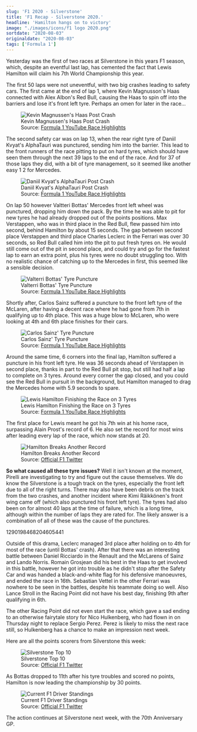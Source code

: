 ```yaml
---
slug: 'F1 2020 - Silverstone'
title: 'F1 Recap - Silverstone 2020.'
headline: 'Hamilton hangs on to victory'
image: "./images/icons/f1 logo 2020.png"
sortdate: "2020-08-03"
originaldate: "2020-08-03"
tags: ['Formula 1']
---
```


Yesterday was the first of two races at Silverstone in this years F1 season, which, despite an eventful last lap, has cemented the fact that Lewis Hamilton will claim his 7th World Championship this year.

The first 50 laps were not uneventful, with two big crashes leading to safety cars. The first came at the end of lap 1, where Kevin Magnusson's Haas connected with Alex Albon's Red Bull, causing the Haas to spin off into the barriers and lose it's front left tyre. Perhaps an omen for later in the race... 

<div id="imageDiv">
    <figure>
        <img src="https://joshlearningtocode.files.wordpress.com/2020/08/magnussen-crash.png" alt="Kevin Magnussen's Haas Post Crash">
        <figcaption>Kevin Magnussen's Haas Post Crash</figcaption>
        <figcaption>Source: <a href="https://www.youtube.com/watch?v=HmEsqWosuS8" target="_blank">Formula 1 YouTube Race Highlights</a></figcaption>
    </figure>
</div>


The second safety car was on lap 13, when the rear right tyre of Daniil Kvyat's AlphaTauri was punctured, sending him into the barrier. This lead to the front runners of the race pitting to put on hard tyres, which should have seen them through the next 39 laps to the end of the race. And for 37 of those laps they did, with a bit of tyre management, so it seemed like another easy 1 2 for Mercedes. 


<div id="imageDiv">
    <figure>
        <img src="https://joshlearningtocode.files.wordpress.com/2020/08/kvyat-crash.png" alt="Daniil Kvyat's AlphaTauri Post Crash">
        <figcaption>Daniil Kvyat's AlphaTauri Post Crash</figcaption>
        <figcaption>Source: <a href="https://www.youtube.com/watch?v=HmEsqWosuS8" target="_blank">Formula 1 YouTube Race Highlights</a></figcaption>
    </figure>
</div>

On lap 50 however Valtteri Bottas' Mercedes front left wheel was punctured, dropping him down the pack. By the time he was able to pit for new tyres he had already dropped out of the points positions. Max Verstappen, who was in third place in the Red Bull, flew passed him into second, behind Hamilton by about 15 seconds. The gap between second place Verstappen and third place Charles Leclerc in the Ferrari was over 30 seconds, so Red Bull called him into the pit to put fresh tyres on. He would still come out of the pit in second place, and could try and go for the fastest lap to earn an extra point, plus his tyres were no doubt struggling too. With no realistic chance of catching up to the Mercedes in first, this seemed like a sensible decision.

<div id="imageDiv">
    <figure>
        <img src="https://joshlearningtocode.files.wordpress.com/2020/08/bottas-tyre.png" alt="Valterri Bottas' Tyre Puncture">
        <figcaption>Valterri Bottas' Tyre Puncture</figcaption>
        <figcaption>Source: <a href="https://www.youtube.com/watch?v=HmEsqWosuS8" target="_blank">Formula 1 YouTube Race Highlights</a></figcaption>
    </figure>
</div>

Shortly after, Carlos Sainz suffered a puncture to the front left tyre of the McLaren, after having a decent race where he had gone from 7th in qualifying up to 4th place. This was a huge blow to McLaren, who were looking at 4th and 6th place finishes for their cars.

<div id="imageDiv">
    <figure>
        <img src="https://joshlearningtocode.files.wordpress.com/2020/08/sainz-tyre.png" alt="Carlos Sainz' Tyre Puncture">
        <figcaption>Carlos Sainz' Tyre Puncture</figcaption>
        <figcaption>Source: <a href="https://www.youtube.com/watch?v=HmEsqWosuS8" target="_blank">Formula 1 YouTube Race Highlights</a></figcaption>
    </figure>
</div>

Around the same time, 6 corners into the final lap, Hamilton suffered a puncture in his front left tyre. He was 36 seconds ahead of Verstappen in second place, thanks in part to the Red Bull pit stop, but still had half a lap to complete on 3 tyres. Around every corner the gap closed, and you could see the Red Bull in pursuit in the background, but Hamilton managed to drag the Mercedes home with 5.9 seconds to spare. 

<div id="imageDiv">
    <figure>
        <img src="https://joshlearningtocode.files.wordpress.com/2020/08/hamilton-finish.png" alt="Lewis Hamilton Finishing the Race on 3 Tyres">
        <figcaption>Lewis Hamilton Finishing the Race on 3 Tyres</figcaption>
        <figcaption>Source: <a href="https://www.youtube.com/watch?v=HmEsqWosuS8" target="_blank">Formula 1 YouTube Race Highlights</a></figcaption>
    </figure>
</div>

The first place for Lewis meant he got his 7th win at his home race, surpassing Alain Prost's record of 6. He also set the record for most wins after leading every lap of the race, which now stands at 20. 

<div id="imageDiv">
    <figure>
        <img src="https://joshlearningtocode.files.wordpress.com/2020/08/hamilton-record.png" alt="Hamilton Breaks Another Record">
        <figcaption>Hamilton Breaks Another Record</figcaption>
        <figcaption>Source: <a href="https://twitter.com/F1" target="_blank">Official F1 Twitter</a></figcaption>
    </figure>
</div>

**So what caused all these tyre issues?** Well it isn't known at the moment, Pirelli are investigating to try and figure out the cause themselves. We do know the Silverstone is a tough track on the tyres, especially the front left due to all of the right turns. There may also have been debris on the track from the two crashes, and another incident where Kimi Räikkönen's front wing came off (which also punctured his front left tyre). The tyres had also been on for almost 40 laps at the time of failure, which is a long time, although within the number of laps they are rated for. The likely answer is a combination of all of these was the cause of the punctures. 

<div id="imageDiv">
    <p class="tweetToEmbed">1290198468204605441</p>
</div>

Outside of this drama, Leclerc managed 3rd place after holding on to 4th for most of the race (until Bottas' crash). After that there was an interesting battle between Daniel Ricciardo in the Renault and the McLarens of Sainz and Lando Norris. Romain Grosjean did his best in the Haas to get involved in this battle, however he got into trouble as he didn't stop after the Safety Car and was handed a black-and-white flag for his defensive manoeuvres, and ended the race in 16th. Sebastian Vettel in the other Ferrari was nowhere to be seen in the battles, despite his teammate doing so well. Also Lance Stroll in the Racing Point did not have his best day, finishing 9th after qualifying in 6th.

The other Racing Point did not even start the race, which gave a sad ending to an otherwise fairytale story for Nico Hulkenberg, who had flown in on Thursday night to replace Sergio Perez. Perez is likely to miss the next race still, so Hulkenberg has a chance to make an impression next week.

Here are all the points scorers from Silverstone this week:

<div id="imageDiv">
    <figure>
        <img src="https://joshlearningtocode.files.wordpress.com/2020/08/silverstone-results.jpg" alt="Silverstone Top 10">
        <figcaption>Silverstone Top 10</figcaption>
        <figcaption>Source: <a href="https://twitter.com/F1" target="_blank">Official F1 Twitter</a></figcaption>
    </figure>
</div>

As Bottas dropped to 11th after his tyre troubles and scored no points, Hamilton is now leading the championship by 30 points.

<div id="imageDiv">
    <figure>
        <img src="https://joshlearningtocode.files.wordpress.com/2020/08/driver-standings.png" alt="Current F1 Driver Standings">
        <figcaption>Current F1 Driver Standings</figcaption>
        <figcaption>Source: <a href="https://twitter.com/F1" target="_blank">Official F1 Twitter</a></figcaption>
    </figure>
</div>

The action continues at Silverstone next week, with the 70th Anniversary GP.